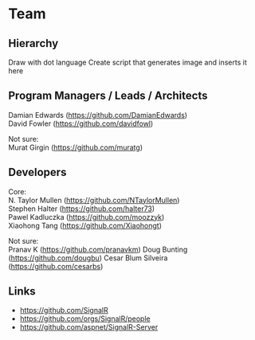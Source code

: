 ﻿# Team

## Hierarchy
Draw with dot language
Create script that generates image and inserts it here

## Program Managers / Leads / Architects
Damian Edwards  (https://github.com/DamianEdwards)  
David Fowler (https://github.com/davidfowl)  

Not sure:  
Murat Girgin (https://github.com/muratg)  

## Developers
Core:  
N. Taylor Mullen (https://github.com/NTaylorMullen)  
Stephen Halter (https://github.com/halter73)  
Pawel Kadluczka (https://github.com/moozzyk)  
Xiaohong Tang (https://github.com/Xiaohongt)  

Not sure:  
Pranav K (https://github.com/pranavkm)
Doug Bunting (https://github.com/dougbu)
Cesar Blum Silveira (https://github.com/cesarbs)

## Links
* https://github.com/SignalR
* https://github.com/orgs/SignalR/people
* https://github.com/aspnet/SignalR-Server
